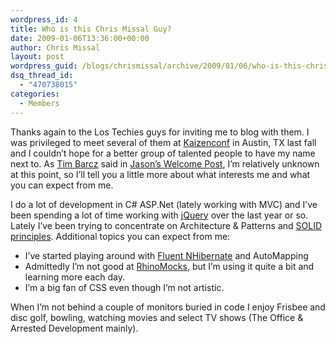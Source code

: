 ```yaml
---
wordpress_id: 4
title: Who is this Chris Missal Guy?
date: 2009-01-06T13:36:00+00:00
author: Chris Missal
layout: post
wordpress_guid: /blogs/chrismissal/archive/2009/01/06/who-is-this-chris-missal-guy.aspx
dsq_thread_id:
  - "470738015"
categories:
  - Members
---
```

Thanks again to the Los Techies guys for inviting me to blog with them. I was privileged to meet several of them at [Kaizenconf](http://kaizenconf.com/) in Austin, TX last fall and I couldn&#8217;t hope for a better group of talented people to have my name next to. As [Tim Barcz](http://www.devlicio.us/blogs/tim_barcz) said in [Jason&#8217;s Welcome Post](/blogs/jason_meridth/archive/2009/01/05/pablo-welcomes-chris-missal.aspx), I&#8217;m relatively unknown at this point, so I&#8217;ll tell you a little more about what interests me and what you can expect from me.

I do a lot of development in C# ASP.Net (lately working with MVC) and I&#8217;ve been spending a lot of time working with [jQuery](http://jquery.com) over the last year or so. Lately I&#8217;ve been trying to concentrate on Architecture & Patterns and [SOLID principles](/blogs/chad_myers/archive/2008/03/07/pablo-s-topic-of-the-month-march-solid-principles.aspx). Additional topics you can expect from me:

  * I&#8217;ve started playing around with [Fluent NHibernate](http://code.google.com/p/fluent-nhibernate/) and AutoMapping
  * Admittedly I&#8217;m not good at [RhinoMocks](http://ayende.com/projects/rhino-mocks.aspx), but I&#8217;m using it quite a bit and learning more each day.
  * I&#8217;m a big fan of CSS even though I&#8217;m not artistic.

When I&#8217;m not behind a couple of monitors buried in code I enjoy Frisbee and disc golf, bowling, watching movies and select TV shows (The Office & Arrested Development mainly).